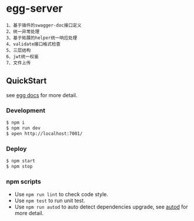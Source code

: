 # egg-server
    1、基于插件的swagger-doc接口定义
    2、统一异常处理
    3、基于拓展的helper统一响应处理
    4、validate接口格式检查
    5、三层结构
    6、jwt统一权鉴
    7、文件上传


## QuickStart

<!-- add docs here for user -->

see [egg docs][egg] for more detail.

### Development

```bash
$ npm i
$ npm run dev
$ open http://localhost:7001/
```

### Deploy

```bash
$ npm start
$ npm stop
```

### npm scripts

- Use `npm run lint` to check code style.
- Use `npm test` to run unit test.
- Use `npm run autod` to auto detect dependencies upgrade, see [autod](https://www.npmjs.com/package/autod) for more detail.


[egg]: https://eggjs.org